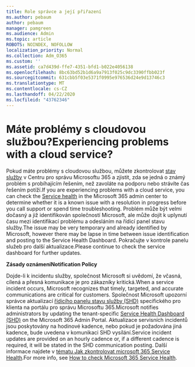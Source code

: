 ```yaml
---
title: Role správce a její přiřazení
ms.author: pebaum
author: pebaum
manager: pamgreen
ms.audience: Admin
ms.topic: article
ROBOTS: NOINDEX, NOFOLLOW
localization_priority: Normal
ms.collection: Adm_O365
ms.custom: ''
ms.assetid: ca7d439d-ffe7-4351-bfd1-b022e4056138
ms.openlocfilehash: 8bc63bd52b1d6a9a7913f025c9dc3390ffbb023f
ms.sourcegitcommit: 631cbb5f03e5371f0995e976536d24e9d13746c3
ms.translationtype: MT
ms.contentlocale: cs-CZ
ms.lasthandoff: 04/22/2020
ms.locfileid: "43762346"
---
```

# <a name="experiencing-problems-with-a-cloud-service"></a><span data-ttu-id="0d1b3-102">Máte problémy s cloudovou službou?</span><span class="sxs-lookup"><span data-stu-id="0d1b3-102">Experiencing problems with a cloud service?</span></span>

<span data-ttu-id="0d1b3-103">Pokud máte problémy s cloudovou službou, můžete zkontrolovat [stav služby](https://admin.microsoft.com/AdminPortal/Home#/servicehealth) v Centru pro správu Microsoftu 365 a zjistit, zda se jedná o známý problém s probíhajícím řešením, než zavoláte na podporu nebo strávíte čas řešením potíží.</span><span class="sxs-lookup"><span data-stu-id="0d1b3-103">If you are experiencing problems with a cloud service, you can check the [Service health](https://admin.microsoft.com/AdminPortal/Home#/servicehealth) in the Microsoft 365 admin center to determine whether it is a known issue with a resolution in progress before you call support or spend time troubleshooting.</span></span> <span data-ttu-id="0d1b3-104">Problém může být velmi dočasný a již identifikován společností Microsoft, ale může dojít k uplynutí času mezi identifikací problému a odesláním na řídicí panel stavu služby.</span><span class="sxs-lookup"><span data-stu-id="0d1b3-104">The issue may be very temporary and already identified by Microsoft, however there may be lapse in time between issue identification and posting to the Service Health Dashboard.</span></span> <span data-ttu-id="0d1b3-105">Pokračujte v kontrole panelu služeb pro další aktualizace.</span><span class="sxs-lookup"><span data-stu-id="0d1b3-105">Please continue to check the service dashboard for further updates.</span></span>

<span data-ttu-id="0d1b3-106">**Zásady oznámení**</span><span class="sxs-lookup"><span data-stu-id="0d1b3-106">**Notification Policy**</span></span>

<span data-ttu-id="0d1b3-107">Dojde-li k incidentu služby, společnost Microsoft si uvědomí, že včasná, cílená a přesná komunikace je pro zákazníky kritická.</span><span class="sxs-lookup"><span data-stu-id="0d1b3-107">When a service incident occurs, Microsoft recognizes that timely, targeted, and accurate communications are critical for customers.</span></span> <span data-ttu-id="0d1b3-108">Společnost Microsoft upozorní správce aktualizací [řídicího panelu stavu služby (SHD)](https://admin.microsoft.com/AdminPortal/Home#/servicehealth) specifického pro klienta na portálu pro správu Microsoftu 365.</span><span class="sxs-lookup"><span data-stu-id="0d1b3-108">Microsoft notifies administrators by updating the tenant-specific [Service Health Dashboard (SHD)](https://admin.microsoft.com/AdminPortal/Home#/servicehealth) on the Microsoft 365 Admin Portal.</span></span> <span data-ttu-id="0d1b3-109">Aktualizace servisních incidentů jsou poskytovány na hodinové kadence, nebo pokud je požadována jiná kadence, bude uvedena v komunikaci SHD vysílání.</span><span class="sxs-lookup"><span data-stu-id="0d1b3-109">Service incident updates are provided on an hourly cadence or, if a different cadence is required, it will be stated in the SHD communication posting.</span></span> <span data-ttu-id="0d1b3-110">Další informace najdete v [tématu Jak zkontrolovat microsoft 365 Service Health](https://docs.microsoft.com/office365/enterprise/view-service-health).</span><span class="sxs-lookup"><span data-stu-id="0d1b3-110">For more info, see [How to check Microsoft 365 Service Health](https://docs.microsoft.com/office365/enterprise/view-service-health).</span></span>

